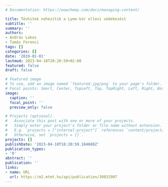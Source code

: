 ```yaml
---
# Documentation: https://wowchemy.com/docs/managing-content/

title: Tévhitek nehezítik a Lyme-kór elleni védekezést
subtitle: ''
summary: ''
authors:
- András Lakos
- Tamás Ferenci
tags: []
categories: []
date: '2019-01-01'
lastmod: 2023-04-10T20:20:59+02:00
featured: false
draft: false

# Featured image
# To use, add an image named `featured.jpg/png` to your page's folder.
# Focal points: Smart, Center, TopLeft, Top, TopRight, Left, Right, BottomLeft, Bottom, BottomRight.
image:
  caption: ''
  focal_point: ''
  preview_only: false

# Projects (optional).
#   Associate this post with one or more of your projects.
#   Simply enter your project's folder or file name without extension.
#   E.g. `projects = ["internal-project"]` references `content/project/deep-learning/index.md`.
#   Otherwise, set `projects = []`.
projects: []
publishDate: '2023-04-10T18:20:59.184608Z'
publication_types:
- '0'
abstract: ''
publication: ''
links:
- name: URL
  url: https://m2.mtmt.hu/api/publication/30832907
---
```

